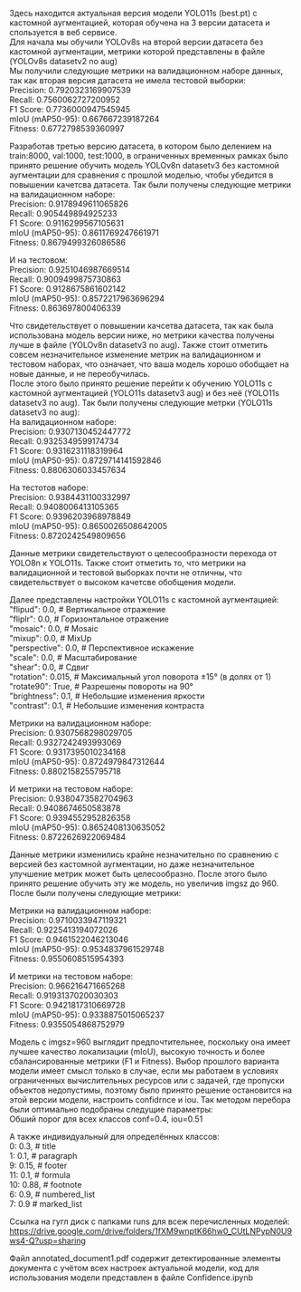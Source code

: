 Здесь находится актуальная версия модели YOLO11s (best.pt) с кастомной аугментацией, которая обучена на 3 версии датасета и спользуется в веб сервисе.  
Для начала мы обучили YOLOv8s на второй версии датасета без кастомной аугментации, метрики которой представлены в файле (YOLOv8s datasetv2 no aug)  
Мы получили следующие метрики на валидационном наборе данных, так как вторая версия датасета не имела тестовой выборки:  
Precision: 0.7920323169907539  
Recall: 0.7560062727200952  
F1 Score: 0.7736000947545945  
mIoU (mAP50-95): 0.667667239187264  
Fitness: 0.6772798539360997  
  
Разработав третью версию датасета, в котором было делением на train:8000, val:1000, test:1000, в ограниченных временных рамках было принято решение обучить модель YOLOv8n datasetv3 без кастомной аугментации для сравнения с прошлой моделью, чтобы убедится в повышении качетсва датасета. Так были получены следующие метрики на валидационном наборе:  
Precision: 0.9178949611065826  
Recall: 0.905449894925233  
F1 Score: 0.9116299567105631  
mIoU (mAP50-95): 0.8611769247661971  
Fitness: 0.8679499326086586  
  
И на тестовом:  
Precision: 0.9251046987669514  
Recall: 0.9009499875730863  
F1 Score: 0.9128675861602142  
mIoU (mAP50-95): 0.8572217963696294  
Fitness: 0.863697800406339  
  
Что свидетельствует о повышении качсетва датасета, так как была использована модель версии ниже, но метрики качества получены лучше в файле (YOLOv8n datasetv3 no aug). Также стоит отметить совсем незначительное изменение метрик на валидационном и тестовом наборах, что означает, что ваша модель хорошо обобщает на новые данные, и не переобучилась.  
После этого было принято решение перейти к обучению YOLO11s с кастомной аугментацией (YOLO11s datasetv3 aug) и без неё (YOLO11s datasetv3 no aug). Так были получены следующие метрки (YOLO11s datasetv3 no aug):  
На валидационном наборе:  
Precision: 0.9307130452447772  
Recall: 0.9325349599174734  
F1 Score: 0.9316231118319964  
mIoU (mAP50-95): 0.8729714141592846  
Fitness: 0.8806306033457634  
  
На тестотов наборе:  
Precision: 0.9384431100332997  
Recall: 0.9408006413105365  
F1 Score: 0.9396203968978849  
mIoU (mAP50-95): 0.8650026508642005  
Fitness: 0.8720242549809656  
  
Данные метрики свидетельствуют о целесообразности перехода от YOLO8n к YOLO11s. Также стоит отметить то, что метрики на валидационной и тестовой выборках почти не отличны, что свидетельствует о высоком качетсве обобщения модели.  
  
Далее представлены настройки YOLO11s с кастомной аугментацией:  
        "flipud": 0.0,  # Вертикальное отражение  
        "fliplr": 0.0,  # Горизонтальное отражение  
        "mosaic": 0.0,  # Mosaic  
        "mixup": 0.0,   # MixUp  
        "perspective": 0.0,  # Перспективное искажение  
        "scale": 0.0,  # Масштабирование  
        "shear": 0.0,  # Сдвиг  
        "rotation": 0.015,  # Максимальный угол поворота ±15° (в долях от 1)  
        "rotate90": True,  # Разрешены повороты на 90°  
        "brightness": 0.1,  # Небольшие изменения яркости  
        "contrast": 0.1,    # Небольшие изменения контраста  
  
Метрики на валидационном наборе:  
Precision: 0.9307568298029705  
Recall: 0.9327242493993069  
F1 Score: 0.9317395010234168  
mIoU (mAP50-95): 0.8724979847312644  
Fitness: 0.8802158255795718  
  
И метрики на тестовом наборе:  
Precision: 0.9380473582704963  
Recall: 0.9408674650583878  
F1 Score: 0.9394552952826358  
mIoU (mAP50-95): 0.8652408130635052  
Fitness: 0.8722626922069484  
  
Данные метрики изменились крайне незначительно по сравнению с версией без кастомной аугментации, но даже незначительное улучшение метрик может быть целесообразно. После этого было принято решение обучить эту же модель, но увеличив imgsz до 960. После были получены следующие метрики:  
  
Метрики на валидационном наборе:  
Precision: 0.9710033947119321  
Recall: 0.9225413194072026  
F1 Score: 0.9461522046213046  
mIoU (mAP50-95): 0.9534837961529748  
Fitness: 0.9550608515954393  
  
И метрики на тестовом наборе:  
Precision: 0.966216471665268  
Recall: 0.9193137020030303  
F1 Score: 0.9421817310669728  
mIoU (mAP50-95): 0.9338875015065237  
Fitness: 0.9355054868752979  
  
Модель с imgsz=960 выглядит предпочтительнее, поскольку она имеет лучшее качество локализации (mIoU), высокую точность и более сбалансированные метрики (F1 и Fitness). Выбор прошлого варианта модели имеет смысл только в случае, если мы работаем в условиях ограниченных вычислительных ресурсов или с задачей, где пропуски объектов недопустимы, поэтому было принято решение остановится на этой версии модели, настроить confidrnce и iou. Так методом перебора были оптимально подобраны следущие параметры:  
Обший порог для всех классов conf=0.4, iou=0.51  
  
А также индивидуальный для определённых классов:  
    0: 0.3,  # title  
    1: 0.1,  # paragraph  
    9: 0.15, # footer  
    11: 0.1,  # formula  
    10: 0.88, # footnote  
    6: 0.9, # numbered_list  
    7: 0.9 # marked_list  
  
Ссылка на гугл диск с папками runs для всеж перечисленных моделей:  
https://drive.google.com/drive/folders/1fXM9wnptK66hw0_CUtLNPypN0U9ws4-Q?usp=sharing  

Файл annotated_document1.pdf содержит детектированные элементы документа с учётом всех настроек актуальной модели, код для использования модели представлен в файле Сonfidence.ipynb
